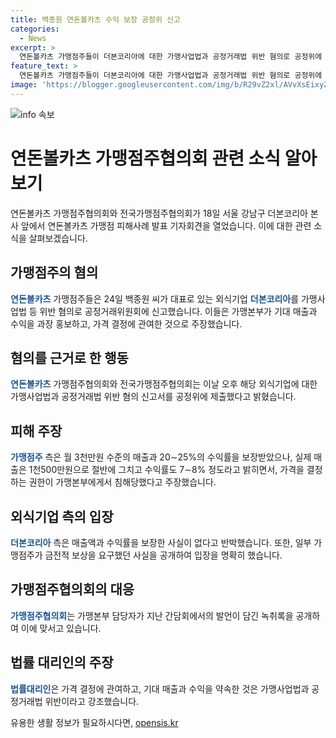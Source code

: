 ```yaml
---
title: 백종원 연돈볼카츠 수익 보장 공정위 신고
categories:
  - News
excerpt: >
  연돈볼카츠 가맹점주들이 더본코리아에 대한 가맹사업법과 공정거래법 위반 혐의로 공정위에 신고하며 파문을 일으키고, 가맹점주들의 주장과 더본코리아의 반발이 고조되고 있다. 가맹본부의 기대 매출과 수익률을 과장한 홍보와 가격 결정권 침해, 그리고 금전적 보상 요구 등 갈등의 골이 드러나며 논란이 확산 중이다.
feature_text: >
  연돈볼카츠 가맹점주들이 더본코리아에 대한 가맹사업법과 공정거래법 위반 혐의로 공정위에 신고하며 파문을 일으키고, 가맹점주들의 주장과 더본코리아의 반발이 고조되고 있다. 가맹본부의 기대 매출과 수익률을 과장한 홍보와 가격 결정권 침해, 그리고 금전적 보상 요구 등 갈등의 골이 드러나며 논란이 확산 중이다.
image: 'https://blogger.googleusercontent.com/img/b/R29vZ2xl/AVvXsEixyZcFfHzMRdzZMjFBmAUKJYCLCGyLL1o632UiGVXcaFdKo_bkvkuCioo0uUKlGfBVcT3P84aROyZIXSBEx3Aw5nCQ3pTgDom1WDC4m8eifvWiAmWEEVb4x6G_l8C0QH225ldMjyaFvpxGEBGNO37VmDTDMHGhJPq73UglMfDca1-0aw/s1600/blogspot.png'
---
```


<p><img src="https://blogger.googleusercontent.com/img/b/R29vZ2xl/AVvXsEixyZcFfHzMRdzZMjFBmAUKJYCLCGyLL1o632UiGVXcaFdKo_bkvkuCioo0uUKlGfBVcT3P84aROyZIXSBEx3Aw5nCQ3pTgDom1WDC4m8eifvWiAmWEEVb4x6G_l8C0QH225ldMjyaFvpxGEBGNO37VmDTDMHGhJPq73UglMfDca1-0aw/s1600/blogspot.png" alt="info 속보" /></p>

<h1>연돈볼카츠 가맹점주협의회 관련 소식 알아보기</h1>

<p data-ke-size="size16">연돈볼카츠 가맹점주협의회와 전국가맹점주협의회가 18일 서울 강남구 더본코리아 본사 앞에서 연돈볼카츠 가맹점 피해사례 발표 기자회견을 열었습니다. 이에 대한 관련 소식을 살펴보겠습니다.</p>

<h2>가맹점주의 혐의</h2>

<p><b><span style="color: #1a5490;">연돈볼카츠</span></b> 가맹점주들은 24일 백종원 씨가 대표로 있는 외식기업 <b><span style="color: #1a5490;">더본코리아</span></b>를 가맹사업법 등 위반 혐의로 공정거래위원회에 신고했습니다. 이들은 가맹본부가 기대 매출과 수익을 과장 홍보하고, 가격 결정에 관여한 것으로 주장했습니다.</p>

<h2>혐의를 근거로 한 행동</h2>

<p><b><span style="color: #1a5490;">연돈볼카츠</span></b> 가맹점주협의회와 전국가맹점주협의회는 이날 오후 해당 외식기업에 대한 가맹사업법과 공정거래법 위반 혐의 신고서를 공정위에 제출했다고 밝혔습니다.</p>

<h2>피해 주장</h2>

<p><b><span style="color: #1a5490;">가맹점주</span></b> 측은 월 3천만원 수준의 매출과 20∼25%의 수익률을 보장받았으나, 실제 매출은 1천500만원으로 절반에 그치고 수익률도 7∼8% 정도라고 밝히면서, 가격을 결정하는 권한이 가맹본부에게서 침해당했다고 주장했습니다.</p>

<h2>외식기업 측의 입장</h2>

<p><b><span style="color: #1a5490;">더본코리아</span></b> 측은 매출액과 수익률을 보장한 사실이 없다고 반박했습니다. 또한, 일부 가맹점주가 금전적 보상을 요구했던 사실을 공개하여 입장을 명확히 했습니다.</p>

<h2>가맹점주협의회의 대응</h2>

<p><b><span style="color: #1a5490;">가맹점주협의회</span></b>는 가맹본부 담당자가 지난 간담회에서의 발언이 담긴 녹취록을 공개하여 이에 맞서고 있습니다.</p>

<h2>법률 대리인의 주장</h2>

<p><b><span style="color: #1a5490;">법률대리인</span></b>은 가격 결정에 관여하고, 기대 매출과 수익을 약속한 것은 가맹사업법과 공정거래법 위반이라고 강조했습니다.</p>
유용한 생활 정보가 필요하시다면, <a href="https://opensis.kr" rel="dofollow">opensis.kr</a>


